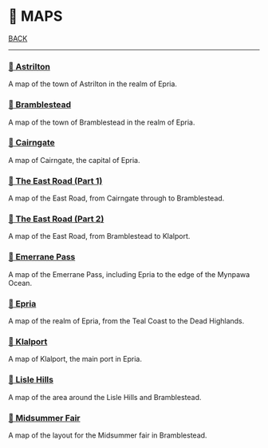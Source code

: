 # 📌 MAPS

[BACK](../README.md)

---

### [📌 Astrilton](./Astrilton.png)

A map of the town of Astrilton in the realm of Epria.

### [📌 Bramblestead](./bramblestead.jpeg)

A map of the town of Bramblestead in the realm of Epria.

### [📌 Cairngate](./CAIRNGATE.png)
A map of Cairngate, the capital of Epria. 

### [📌 The East Road (Part 1)](./East-Road-Cairngate-to-Bramblestead.jpg)

A map of the East Road, from Cairngate through to Bramblestead. 

### [📌 The East Road (Part 2)](./East-Road-Bramblestead-to-Klalport.jpg)

A map of the East Road, from Bramblestead to Klalport. 

### [📌 Emerrane Pass](./Emerrane-Pass-Countries.jpg)

A map of the Emerrane Pass, including Epria to the edge of the Mynpawa Ocean. 

### [📌 Epria](./Epria.jpg)

A map of the realm of Epria, from the Teal Coast to the Dead Highlands.

### [📌 Klalport](./Klalport.png)

A map of Klalport, the main port in Epria. 

### [📌 Lisle Hills](./LISLE-HILLS.jpg)

A map of the area around the Lisle Hills and Bramblestead. 

### [📌 Midsummer Fair](./Summer-fair.png)

A map of the layout for the Midsummer fair in Bramblestead.
